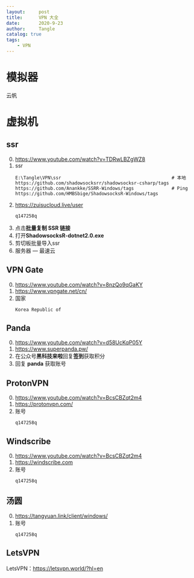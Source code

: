 ```yaml
---
layout:     post
title:      VPN 大全
date:       2020-9-23
author:     Tangle
catalog: true
tags:
    - VPN
---
```


# 模拟器

云帆

# 虚拟机

## ssr

0. <https://www.youtube.com/watch?v=TDRwLBZgWZ8>
0. ssr
    ```
    E:\Tangle\VPN\ssr                                         # 本地
    https://github.com/shadowsocksrr/shadowsocksr-csharp/tags
    https://github.com/Anankke/SSRR-Windows/tags              # Ping
    https://github.com/HMBSbige/ShadowsocksR-Windows/tags
    ```
0. <https://zuisucloud.live/user>
    ```
    q147258q
    ```
0. 点击**批量复制 SSR 链接**
0. 打开**ShadowsocksR-dotnet2.0.exe**
0. 剪切板批量导入ssr
0. 服务器 — 最速云

## VPN Gate

0. <https://www.youtube.com/watch?v=8nzQo9qGaKY>
0. <https://www.vpngate.net/cn/>
0. 国家
    ```
    Korea Republic of
    ```
    
## Panda

0. <https://www.youtube.com/watch?v=d58UcKqP05Y> 
0. <https://www.superpanda.pw/>
0. 在公众号**黑科技来啦**回复**签到**获取积分
0. 回复 **panda** 获取账号

## ProtonVPN

0. <https://www.youtube.com/watch?v=BcsCBZqt2m4>
0. <https://protonvpn.com/>
0. 账号
    ```
    q147258q
    ```
    
## Windscribe

0. <https://www.youtube.com/watch?v=BcsCBZqt2m4>
0. <https://windscribe.com>
0. 账号
    ```
    q147258q
    ```

## 汤圆

0. <https://tangyuan.link/client/windows/>
0. 账号
    ```
    q147258q
    ```

## LetsVPN

LetsVPN：<https://letsvpn.world/?hl=en>
